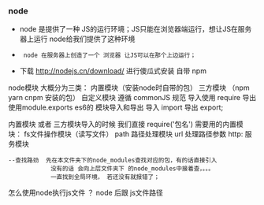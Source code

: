 ### node
  - node 是提供了一种 JS的运行环境；JS只能在浏览器端运行，想让JS在服务器上运行 node给我们提供了这种环境
  -      node 在服务器上创造了一个 浏览器 让JS可以在那个上边运行；
  - 下载  http://nodejs.cn/download/   进行傻瓜式安装   自带 npm

  node模块 大概分为三类： 内置模块（安装node时自带的包）  三方模块
  （npm yarn cnpm 安装的包） 自定义模块
   遵循 commonJS 规范  导入使用 require   导出使用module.exports
   es6的 模块导入和导出 导入 import  导出 export; 

   内置模块 或者 三方模块导入的时候 我们直接 require('包名')
    需要用的内置模块： fs文件操作模块（读写文件）
                      path 路径处理模块
                      url 处理路径参数
                      http: 服务模块

    --查找路劲  先在本文件夹下的node_modules查找对应的包，有的话直接引入
                没有的话 会向上层文件夹下 的node_modules中接着查，。。。
                一直找到全局环境， 若还没有就报错了；

   怎么使用node执行js文件 ？  node 后跟 js文件路径
